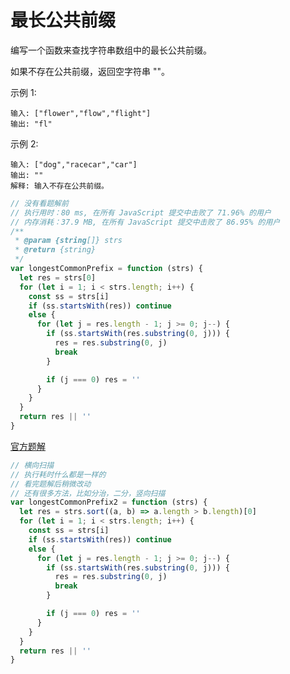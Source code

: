 # 最长公共前缀

编写一个函数来查找字符串数组中的最长公共前缀。

如果不存在公共前缀，返回空字符串 ""。

示例 1:

    输入: ["flower","flow","flight"]
    输出: "fl"

示例 2:

    输入: ["dog","racecar","car"]
    输出: ""
    解释: 输入不存在公共前缀。

```js
// 没有看题解前
// 执行用时：80 ms, 在所有 JavaScript 提交中击败了 71.96% 的用户
// 内存消耗：37.9 MB, 在所有 JavaScript 提交中击败了 86.95% 的用户
/**
 * @param {string[]} strs
 * @return {string}
 */
var longestCommonPrefix = function (strs) {
  let res = strs[0]
  for (let i = 1; i < strs.length; i++) {
    const ss = strs[i]
    if (ss.startsWith(res)) continue
    else {
      for (let j = res.length - 1; j >= 0; j--) {
        if (ss.startsWith(res.substring(0, j))) {
          res = res.substring(0, j)
          break
        }

        if (j === 0) res = ''
      }
    }
  }
  return res || ''
}
```

[官方题解](https://leetcode-cn.com/problems/longest-common-prefix/solution/zui-chang-gong-gong-qian-zhui-by-leetcode-solution/)

```js
// 横向扫描
// 执行耗时什么都是一样的
// 看完题解后稍微改动
// 还有很多方法，比如分治，二分，竖向扫描
var longestCommonPrefix2 = function (strs) {
  let res = strs.sort((a, b) => a.length > b.length)[0]
  for (let i = 1; i < strs.length; i++) {
    const ss = strs[i]
    if (ss.startsWith(res)) continue
    else {
      for (let j = res.length - 1; j >= 0; j--) {
        if (ss.startsWith(res.substring(0, j))) {
          res = res.substring(0, j)
          break
        }

        if (j === 0) res = ''
      }
    }
  }
  return res || ''
}
```
